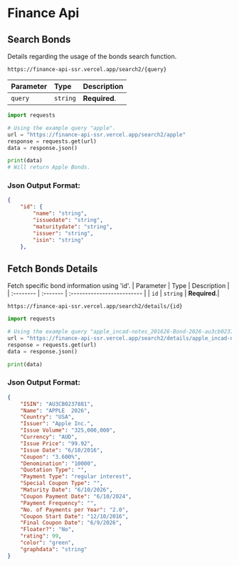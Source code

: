 # Finance Api

## Search Bonds
Details regarding the usage of the bonds search function.
```
https://finance-api-ssr.vercel.app/search2/{query}
```
| Parameter | Type     | Description                |
| :-------- | :------- | :------------------------- |
| `query` | `string` | **Required**.|

```python
import requests

# Using the example query "apple".
url = "https://finance-api-ssr.vercel.app/search2/apple"
response = requests.get(url)
data = response.json()

print(data)
# Will return Apple Bonds.
```
### Json Output Format:
```json
{
    "id": {
        "name": "string",
        "issuedate": "string",
        "maturitydate": "string",
        "issuer": "string",
        "isin": "string"
    },
```
## Fetch Bonds Details
Fetch specific bond information using 'id'.
| Parameter | Type     | Description                |
| :-------- | :------- | :------------------------- |
| `id` | `string` | **Required**.|

```
https://finance-api-ssr.vercel.app/search2/details/{id}
```
```python
import requests

# Using the example query "apple_incad-notes_201626-Bond-2026-au3cb0237881".
url = "https://finance-api-ssr.vercel.app/search2/details/apple_incad-notes_201626-Bond-2026-au3cb0237881"
response = requests.get(url)
data = response.json()

print(data)
```
### Json Output Format:
```json
{
    "ISIN": "AU3CB0237881",
    "Name": "APPLE  2026",
    "Country": "USA",
    "Issuer": "Apple Inc.",
    "Issue Volume": "325,000,000",
    "Currency": "AUD",
    "Issue Price": "99.92",
    "Issue Date": "6/10/2016",
    "Coupon": "3.600%",
    "Denomination": "10000",
    "Quotation Type": "",
    "Payment Type": "regular interest",
    "Special Coupon Type": "",
    "Maturity Date": "6/10/2026",
    "Coupon Payment Date": "6/10/2024",
    "Payment Frequency": "",
    "No. of Payments per Year": "2.0",
    "Coupon Start Date": "12/10/2016",
    "Final Coupon Date": "6/9/2026",
    "Floater?": "No",
    "rating": 99,
    "color": "green",
    "graphdata": "string"
}
```

